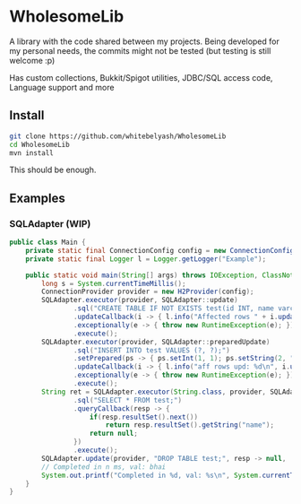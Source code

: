 # WholesomeLib

A library with the code shared between my projects. Being developed for my personal needs, the commits might not be tested (but testing is still welcome :p)  

Has custom collections, Bukkit/Spigot utilities, JDBC/SQL access code, Language support and more

## Install
```bash
git clone https://github.com/whitebelyash/WholesomeLib
cd WholesomeLib
mvn install
```
This should be enough.

## Examples
### SQLAdapter (WIP)

```java
public class Main {
    private static final ConnectionConfig config = new ConnectionConfig("db", ".", null, null);
    private static final Logger l = Logger.getLogger("Example");

    public static void main(String[] args) throws IOException, ClassNotFoundException {
        long s = System.currentTimeMillis();
        ConnectionProvider provider = new H2Provider(config);
        SQLAdapter.executor(provider, SQLAdapter::update)
                .sql("CREATE TABLE IF NOT EXISTS test(id INT, name varchar(12));")
                .updateCallback(i -> { l.info("Affected rows " + i.updateResult()); return null; })
                .exceptionally(e -> { throw new RuntimeException(e); })
                .execute();
        SQLAdapter.executor(provider, SQLAdapter::preparedUpdate)
                .sql("INSERT INTO test VALUES (?, ?);")
                .setPrepared(ps -> { ps.setInt(1, 1); ps.setString(2, "bhai"); return null; })
                .updateCallback(i -> { l.info("aff rows upd: %d\n", i.updateResult()); return null;})
                .exceptionally(e -> { throw new RuntimeException(e); })
                .execute();
        String ret = SQLAdapter.executor(String.class, provider, SQLAdapter::query)
                .sql("SELECT * FROM test;")
                .queryCallback(resp -> {
                    if(resp.resultSet().next())
                        return resp.resultSet().getString("name");
                    return null;
                })
                .execute();
        SQLAdapter.update(provider, "DROP TABLE test;", resp -> null,  true);
        // Completed in n ms, val: bhai
        System.out.printf("Completed in %d, val: %s\n", System.currentTimeMillis() - s, ret);
    }
}

```
